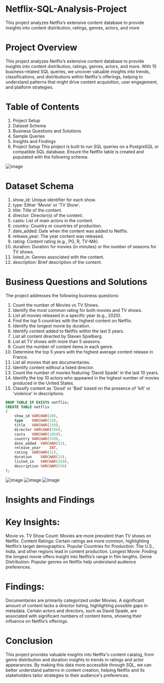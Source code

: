 # Netflix-SQL-Analysis-Project
This project analyzes Netflix’s extensive content database to provide insights into content distribution, ratings, genres, actors, and more
# Project Overview
This project analyzes Netflix’s extensive content database to provide insights into content distribution, ratings, genres, actors, and more. With 15 business-related SQL queries, we uncover valuable insights into trends, classifications, and distributions within Netflix's offerings, helping to understand patterns that might drive content acquisition, user engagement, and platform strategies.

# Table of Contents
1. Project Setup
2. Dataset Schema
3. Business Questions and Solutions
4. Sample Queries
5. Insights and Findings
6. Project Setup
This project is built to run SQL queries on a PostgreSQL or compatible SQL database. Ensure the Netflix table is created and populated with the following schema:

![image](https://github.com/user-attachments/assets/c3bbb568-5963-4b3a-adc5-b66252e77f9a)
# Dataset Schema
1. show_id: Unique identifier for each show.
2. type: Either 'Movie' or 'TV Show'.
3. title: Title of the content.
4. director: Director(s) of the content.
5. casts: List of main actors in the content.
6. country: Country or countries of production.
7. date_added: Date when the content was added to Netflix.
8. release_year: The year content was released.
9. rating: Content rating (e.g., PG, R, TV-MA).
10. duration: Duration for movies (in minutes) or the number of seasons for TV shows.
11. listed_in: Genres associated with the content.
12. description: Brief description of the content.
# Business Questions and Solutions
The project addresses the following business questions:
1. Count the number of Movies vs TV Shows.
2. Identify the most common rating for both movies and TV shows.
3. List all movies released in a specific year (e.g., 2020).
4. Find the top 5 countries with the highest content on Netflix.
5. Identify the longest movie by duration.
6. Identify content added to Netflix within the last 5 years.
7. List all content directed by Steven Spielberg.
8. List all TV shows with more than 5 seasons.
9. Count the number of content items in each genre.
10. Determine the top 5 years with the highest average content release in France.
11. List all movies that are documentaries.
12. Identify content without a listed director.
13. Count the number of movies featuring 'David Spade' in the last 10 years.
14. Identify the top 10 actors who appeared in the highest number of movies produced in the United States.
15. Classify content as 'Good' or 'Bad' based on the presence of 'kill' or 'violence' in descriptions.
```sql
DROP TABLE IF EXISTS netflix;
CREATE TABLE netflix
(
	show_id	VARCHAR(20),
	type    VARCHAR(10),
	title	VARCHAR(250),
	director VARCHAR(550),
	casts	VARCHAR(1050),
	country	VARCHAR(550),
	date_added	VARCHAR(55),
	release_year	INT,
	rating	VARCHAR(15),
	duration	VARCHAR(15),
	listed_in	VARCHAR(250),
	description VARCHAR(550)
);
```
![image](https://github.com/user-attachments/assets/3980d45f-4b32-454a-834c-b664768a4f16)
![image](https://github.com/user-attachments/assets/22ac820a-983c-49a5-88ff-f54df9aec85c)
![image](https://github.com/user-attachments/assets/b6833ef0-5ac8-4a7a-bc39-59e0bdc60ea2)

# Insights and Findings
# Key Insights:
Movie vs. TV Show Count: Movies are more prevalent than TV shows on Netflix.
Content Ratings: Certain ratings are more common, highlighting Netflix’s target demographics.
Popular Countries for Production: The U.S., India, and other regions lead in content production.
Longest Movie: Finding the longest movie offers insight into Netflix’s range in film lengths.
Genre Distribution: Popular genres on Netflix help understand audience preferences.
# Findings:
Documentaries are primarily categorized under Movies.
A significant amount of content lacks a director listing, highlighting possible gaps in metadata.
Certain actors and directors, such as David Spade, are associated with significant numbers of content items, showing their influence on Netflix’s offerings.
# Conclusion
This project provides valuable insights into Netflix's content catalog, from genre distribution and duration insights to trends in ratings and actor appearances.
By making this data more accessible through SQL, we can better understand patterns in content creation, helping Netflix and its stakeholders tailor strategies to their audience's preferences.
